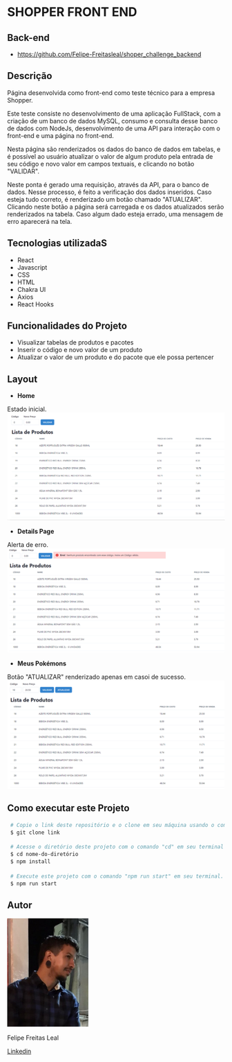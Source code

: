 # **SHOPPER FRONT END**

## **Back-end**

- https://github.com/Felipe-Freitasleal/shoper_challenge_backend

## **Descrição**

Página desenvolvida como front-end como teste técnico para a empresa Shopper.

Este teste consiste no desenvolvimento de uma aplicação FullStack, com a criação de um banco de dados MySQL, consumo e consulta desse banco de dados com NodeJs, desenvolvimento de uma API para interação com o front-end e uma página no front-end.

Nesta página são renderizados os dados do banco de dados em tabelas, e é possível ao usuário atualizar o valor de algum produto pela entrada de seu código e novo valor em campos textuais, e clicando no botão "VALIDAR".

Neste ponta é gerado uma requisição, através da API, para o banco de dados. Nesse processo, é feito a verificação dos dados inseridos. Caso esteja tudo correto, é renderizado um botão chamado "ATUALIZAR". Clicando neste botão a página será carregada e os dados atualizados serão renderizados na tabela. Caso algum dado esteja errado, uma mensagem de erro aparecerá na tela.

## **Tecnologias utilizadaS**

- React
- Javascript
- CSS
- HTML
- Chakra UI
- Axios
- React Hooks

## **Funcionalidades do Projeto**

- Visualizar tabelas de produtos e pacotes
- Inserir o código e novo valor de um produto
- Atualizar o valor de um produto e do pacote que ele possa pertencer

## **Layout**

- **Home**

Estado inicial.
<img src="./src/assets/home.png" alt="Home"/>

- **Details Page**

Alerta de erro.
<img src="./src/assets/error.png" alt=""/>

- **Meus Pokémons**

Botão "ATUALIZAR" renderizado apenas em casoi de sucesso.
<img src="./src/assets/sucess.png" alt="sucesso"/>

## **Como executar este Projeto**

```bash
 # Copie o link deste repositório e o clone em seu máquina usando o comando "git clone" em seu terminal.
 $ git clone link

 # Acesse o diretório deste projeto com o comando "cd" em seu terminal e instale as dependências necessárias com o comando "npm install".
 $ cd nome-do-diretório
 $ npm install

 # Execute este projeto com o comando "npm run start" em seu terminal.
 $ npm run start
```

## **Autor**

 <img style="height:250px" src="./src/assets/WhatsApp Image 2023-04-03 at 13.26.01.jpeg" alt="foto autor"/>

Felipe Freitas Leal

<a href="https://www.linkedin.com/in/felipe-freitas-leal/">Linkedin</a>
